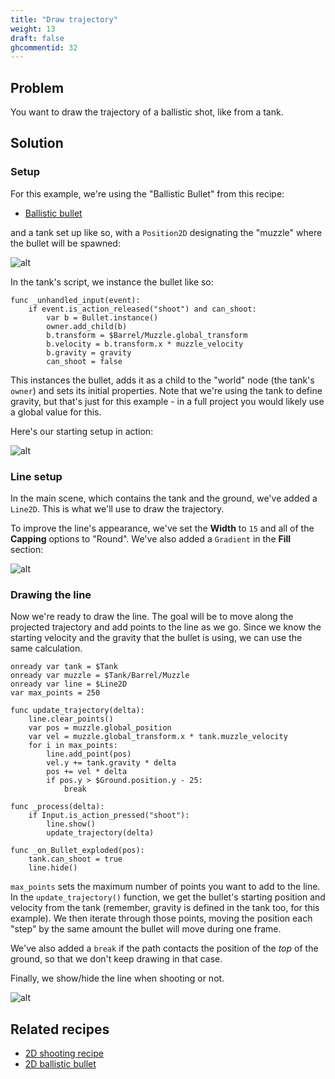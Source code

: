 ```yaml
---
title: "Draw trajectory"
weight: 13
draft: false
ghcommentid: 32
---
```


## Problem

You want to draw the trajectory of a ballistic shot, like from a tank.

## Solution

### Setup

For this example, we're using the "Ballistic Bullet" from this recipe:

* [Ballistic bullet](/godot_recipes/2d/ballistic_bullet/)

and a tank set up like so, with a `Position2D` designating the "muzzle" where the bullet will be spawned:

![alt](/godot_recipes/img/tank_01.png)

In the tank's script, we instance the bullet like so:

```gdscript
func _unhandled_input(event):
    if event.is_action_released("shoot") and can_shoot:
        var b = Bullet.instance()
        owner.add_child(b)
        b.transform = $Barrel/Muzzle.global_transform
        b.velocity = b.transform.x * muzzle_velocity
        b.gravity = gravity
        can_shoot = false
```

This instances the bullet, adds it as a child to the "world" node (the tank's `owner`) and sets its initial properties. Note that we're using the tank to define gravity, but that's just for this example - in a full project you would likely use a global value for this.

Here's our starting setup in action:

![alt](/godot_recipes/img/tank_02.gif)

### Line setup

In the main scene, which contains the tank and the ground, we've added a `Line2D`. This is what we'll use to draw the trajectory.

To improve the line's appearance, we've set the **Width** to `15` and all of the **Capping** options to "Round". We've also added a `Gradient` in the **Fill** section:

![alt](/godot_recipes/img/2d_tank_03.png)

### Drawing the line

Now we're ready to draw the line. The goal will be to move along the projected trajectory and add points to the line as we go. Since we know the starting velocity and the gravity that the bullet is using, we can use the same calculation.

```gdscript
onready var tank = $Tank
onready var muzzle = $Tank/Barrel/Muzzle
onready var line = $Line2D
var max_points = 250

func update_trajectory(delta):
    line.clear_points()
    var pos = muzzle.global_position
    var vel = muzzle.global_transform.x * tank.muzzle_velocity
    for i in max_points:
        line.add_point(pos)
        vel.y += tank.gravity * delta
        pos += vel * delta
        if pos.y > $Ground.position.y - 25:
            break

func _process(delta):
    if Input.is_action_pressed("shoot"):
        line.show()
        update_trajectory(delta)

func _on_Bullet_exploded(pos):
    tank.can_shoot = true
    line.hide()
```

`max_points` sets the maximum number of points you want to add to the line. In the `update_trajectory()` function, we get the bullet's starting position and velocity from the tank (remember, gravity is defined in the tank too, for this example). We then iterate through those points, moving the position each "step" by the same amount the bullet will move during one frame.

We've also added a `break` if the path contacts the position of the *top* of the ground, so that we don't keep drawing in that case.

Finally, we show/hide the line when shooting or not.

![alt](/godot_recipes/img/tank_04.gif)

## Related recipes

- [2D shooting recipe](/godot_recipes/2d/2d_shooting/)
- [2D ballistic bullet](/godot_recipes/2d/ballistic_bullet)